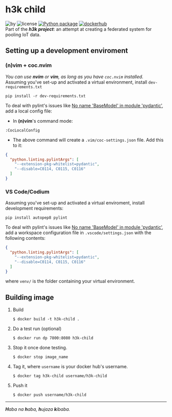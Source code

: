 # h3k child
![by](https://img.shields.io/badge/by-c3n7-blue)
![license](https://img.shields.io/badge/license-BSD%202%20Clause-green)
[![Python package](https://github.com/c3n7/h3k-child/actions/workflows/main.yml/badge.svg)](https://github.com/c3n7/h3k-child/actions/workflows/main.yml)
[![dockerhub](https://img.shields.io/badge/images-Docker%20Hub-9cf)](https://hub.docker.com/repository/docker/c3n7/h3k-child)  
Part of the ***h3k project***: an attempt at creating a federated system for pooling IoT data.

## Setting up a development enviroment
### (n)vim + coc.nvim
_You can use **nvim** or **vim**, as long as you have `coc.nvim` installed._  
Assuming you've set-up and activated a virtual environment, install `dev-requirements.txt`
```shell
pip install -r dev-requirements.txt
```
To deal with pylint's issues like [No name 'BaseModel' in module 'pydantic'](https://github.com/samuelcolvin/pydantic/issues/1961), add a local config file:
  - In **(n)vim**'s command mode:  
  ```shell
  :CocLocalConfig
  ```
  - The above command will create a `.vim/coc-settings.json` file. Add this to it:
  ```json
  {
    "python.linting.pylintArgs": [
      "--extension-pkg-whitelist=pydantic",
      "--disable=C0114, C0115, C0116"
    ]
  }
  ```

### VS Code/Codium
Assuming you've set-up and activated a virtual enviroment, install development requirements:
```shell
pip install autopep8 pylint
```
To deal with pylint's issues like [No name 'BaseModel' in module 'pydantic'](https://github.com/samuelcolvin/pydantic/issues/1961), add a workspace configuration file in `.vscode/settings.json` with the following contents:
  ```json
  {
    "python.linting.pylintArgs": [
      "--extension-pkg-whitelist=pydantic",
      "--disable=C0114, C0115, C0116"
    ]
  }
  ```
where `venv/` is the folder containing your virtual environment.

## Building image
1. Build 
    ```shell
    $ docker build -t h3k-child .
    ```
2. Do a test run (optional)
    ```shell
    $ docker run dp 7800:8080 h3k-child
    ```
3. Stop it once done testing.
    ```shell
    $ docker stop image_name
    ```
4. Tag it, where `username` is your docker hub's username.
    ```shell
    $ docker tag h3k-child username/h3k-child
    ```
5. Push it
    ```shell
    $ docker push username/h3k-child
    ```

---
_**H**aba na **h**aba, **h**ujaza **k**ibaba._
